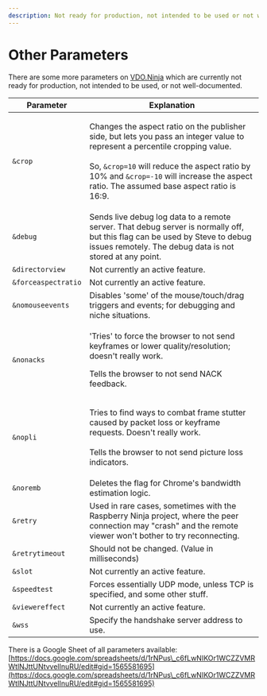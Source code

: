 ```yaml
---
description: Not ready for production, not intended to be used or not well-documented
---
```


# Other Parameters

There are some more parameters on [VDO.Ninja](https://vdo.ninja/) which are currently not ready for production, not intended to be used, or not well-documented.

| Parameter           | Explanation                                                                                                                                                                                                                                                                                                          |
| ------------------- | -------------------------------------------------------------------------------------------------------------------------------------------------------------------------------------------------------------------------------------------------------------------------------------------------------------------- |
| `&crop`             | <p>Changes the aspect ratio on the publisher side, but lets you pass an integer value to represent a percentile cropping value.<br><br>So, <code>&#x26;crop=10</code> will reduce the aspect ratio by 10% and <code>&#x26;crop=-10</code> will increase the aspect ratio. The assumed base aspect ratio is 16:9.</p> |
| `&debug`            | Sends live debug log data to a remote server. That debug server is normally off, but this flag can be used by Steve to debug issues remotely. The debug data is not stored at any point.                                                                                                                             |
| `&directorview`     | Not currently an active feature.                                                                                                                                                                                                                                                                                     |
| `&forceaspectratio` | Not currently an active feature.                                                                                                                                                                                                                                                                                     |
| `&nomouseevents`    | Disables 'some' of the mouse/touch/drag triggers and events; for debugging and niche situations.                                                                                                                                                                                                                     |
| `&nonacks`          | <p>'Tries' to force the browser to not send keyframes or lower quality/resolution; doesn't really work.</p><p></p><p>Tells the browser to not send NACK feedback.</p>                                                                                                                                                |
| `&nopli`            | <p>Tries to find ways to combat frame stutter caused by packet loss or keyframe requests. Doesn't really work.<br><br>Tells the browser to not send picture loss indicators.</p>                                                                                                                                     |
| `&noremb`           | Deletes the flag for Chrome's bandwidth estimation logic.                                                                                                                                                                                                                                                            |
| `&retry`            | Used in rare cases, sometimes with the Raspberry Ninja project, where the peer connection may "crash" and the remote viewer won't bother to try reconnecting.                                                                                                                                                        |
| `&retrytimeout`     | Should not be changed. (Value in milliseconds)                                                                                                                                                                                                                                                                       |
| `&slot`             | Not currently an active feature.                                                                                                                                                                                                                                                                                     |
| `&speedtest`        | Forces essentially UDP mode, unless TCP is specified, and some other stuff.                                                                                                                                                                                                                                          |
| `&viewereffect`     | Not currently an active feature.                                                                                                                                                                                                                                                                                     |
| `&wss`              | Specify the handshake server address to use.                                                                                                                                                                                                                                                                         |

There is a Google Sheet of all parameters available:\
[https://docs.google.com/spreadsheets/d/1rNPus\_c6fLwNIKOr1WCZZVMRWtlNJttUNtvvelInuRU/edit#gid=1565581695](https://docs.google.com/spreadsheets/d/1rNPus\_c6fLwNIKOr1WCZZVMRWtlNJttUNtvvelInuRU/edit#gid=1565581695)
